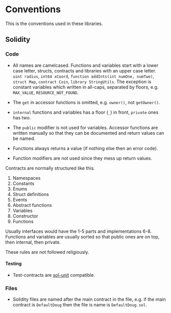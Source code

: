 # Conventions

This is the conventions used in these libraries. 

## Solidity

### Code

* All names are camelcased. Functions and variables start with a lower case letter, structs, contracts and libraries with an upper case letter. `uint radius`, `int64 xCoord`, `function addInts(int numOne, numTwo)`, `struct Map`, `contract Coin`, `library StringUtils`. The exception is constant variables which written in all-caps, separated by floors, e.g. `MAX_VALUE`, `RESOURCE_NOT_FOUND`.

* The `get` in accessor functions is omitted, e.g. `owner()`, not `getOwner()`.

* `internal` functions and variables has a floor (`_`) in front, `private` ones has two.

* The `public` modifier is not used for variables. Accessor functions are written manually so that they can be documented and return values can be named.

* Functions always returns a value (if nothing else then an error code).

* Function modifiers are not used since they mess up return values.

Contracts are normally structured like this.

1. Namespaces
2. Constants
3. Enums
4. Struct definitions
5. Events
6. Abstract functions
7. Variables
8. Constructor
9. Functions

Usually interfaces would have the 1-5 parts and implementations 6-8. Functions and variables are usually sorted so that public ones are on top, then internal, then private.

These rules are not followed religiously.

#### Testing

* Test-contracts are [sol-unit](https://github.com/smartcontractproduction/sol-unit) compatible. 

### Files

* Solidity files are named after the main contract in the file, e.g. if the main contract is `DefaultDoug` then the file is name is `DefaultDoug.sol`.